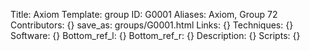 Title: Axiom
Template: group 
ID: G0001
Aliases: Axiom, Group 72
Contributors: {}
save_as: groups/G0001.html 
Links: {} 
Techniques: {} 
Software: {} 
Bottom_ref_l: {} 
Bottom_ref_r: {} 
Description: {} 
Scripts: {} 
